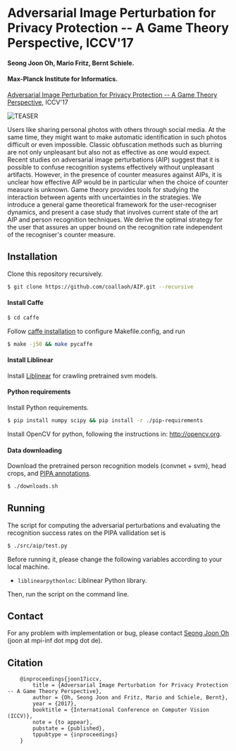 # Adversarial Image Perturbation for Privacy Protection -- A Game Theory Perspective, ICCV'17

#### Seong Joon Oh, Mario Fritz, Bernt Schiele.

#### Max-Planck Institute for Informatics.

[Adversarial Image Perturbation for Privacy Protection -- A Game Theory Perspective](https://arxiv.org/abs/1703.09471), ICCV'17

![TEASER](http://datasets.d2.mpi-inf.mpg.de/joon17iccv/teaser.jpg)

Users like sharing personal photos with others through social media. At the same time, they might want to make automatic identification in such photos difficult or even impossible. Classic obfuscation methods such as blurring are not only unpleasant but also not as effective as one would expect. Recent studies on adversarial image perturbations (AIP) suggest that it is possible to confuse recognition systems effectively without unpleasant artifacts. However, in the presence of counter measures against AIPs, it is unclear how effective AIP would be in particular when the choice of counter measure is unknown. Game theory provides tools for studying the interaction between agents with uncertainties in the strategies. We introduce a general game theoretical framework for the user-recogniser dynamics, and present a case study that involves current state of the art AIP and person recognition techniques. We derive the optimal strategy for the user that assures an upper bound on the recognition rate independent of the recogniser's counter measure. 

## Installation

Clone this repository recursively.

```bash
$ git clone https://github.com/coallaoh/AIP.git --recursive
```

#### Install Caffe

```bash
$ cd caffe
```

Follow [caffe installation](http://caffe.berkeleyvision.org/installation.html) to configure Makefile.config, and run

```bash
$ make -j50 && make pycaffe
```

#### Install Liblinear

Install [Liblinear](https://www.csie.ntu.edu.tw/~cjlin/liblinear/#download) for crawling pretrained svm models.

#### Python requirements

Install Python requirements.

```bash
$ pip install numpy scipy && pip install -r ./pip-requirements
```

Install OpenCV for python, following the instructions in: http://opencv.org.

#### Data downloading

Download the pretrained person recognition models (convnet + svm), head crops, and [PIPA annotations](https://goo.gl/DKuhlY). 

```bash
$ ./downloads.sh
```

## Running

The script for computing the adversarial perturbations and evaluating the recognition success rates on the PIPA vallidation set is

```bash
$ ./src/aip/test.py
```

Before running it, please change the following variables according to your local machine.

* `liblinearpythonloc`: Liblinear Python library.

Then, run the script on the command line.

## Contact

For any problem with implementation or bug, please contact [Seong Joon Oh](https://www.mpi-inf.mpg.de/departments/computer-vision-and-multimodal-computing/people/seong-joon-oh/) (joon at mpi-inf dot mpg dot de).

## Citation

```
    @inproceedings{joon17iccv,
        title = {Adversarial Image Perturbation for Privacy Protection -- A Game Theory Perspective},
        author = {Oh, Seong Joon and Fritz, Mario and Schiele, Bernt},
        year = {2017},
        booktitle = {International Conference on Computer Vision (ICCV)},
        note = {to appear},
        pubstate = {published},
        tppubtype = {inproceedings}
    }
```
